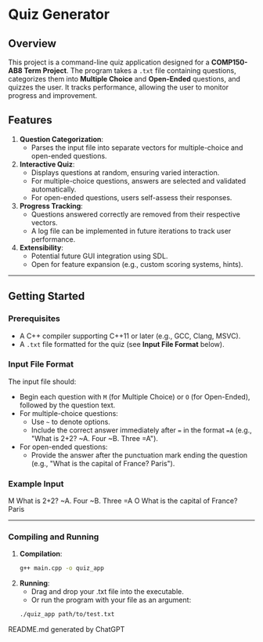 # Quiz Generator

## Overview
This project is a command-line quiz application designed for a **COMP150-AB8 Term Project**. The program takes a `.txt` file containing questions, categorizes them into **Multiple Choice** and **Open-Ended** questions, and quizzes the user. It tracks performance, allowing the user to monitor progress and improvement.

## Features
1. **Question Categorization**:
   - Parses the input file into separate vectors for multiple-choice and open-ended questions.
2. **Interactive Quiz**:
   - Displays questions at random, ensuring varied interaction.
   - For multiple-choice questions, answers are selected and validated automatically.
   - For open-ended questions, users self-assess their responses.
3. **Progress Tracking**:
   - Questions answered correctly are removed from their respective vectors.
   - A log file can be implemented in future iterations to track user performance.
4. **Extensibility**:
   - Potential future GUI integration using SDL.
   - Open for feature expansion (e.g., custom scoring systems, hints).

---

## Getting Started

### Prerequisites
- A C++ compiler supporting C++11 or later (e.g., GCC, Clang, MSVC).
- A `.txt` file formatted for the quiz (see **Input File Format** below).

### Input File Format
The input file should:
- Begin each question with `M` (for Multiple Choice) or `O` (for Open-Ended), followed by the question text.
- For multiple-choice questions:
  - Use `~` to denote options.
  - Include the correct answer immediately after `=` in the format `=A` (e.g., "What is 2+2? ~A. Four ~B. Three =A").
- For open-ended questions:
  - Provide the answer after the punctuation mark ending the question (e.g., "What is the capital of France? Paris").

### Example Input
M What is 2+2? ~A. Four ~B. Three =A 
O What is the capital of France? Paris

---

### Compiling and Running

1. **Compilation**:
   ```bash
   g++ main.cpp -o quiz_app
2. **Running**:
    - Drag and drop your .txt file into the executable.
    - Or run the program with your file as an argument:
    ```bash
    ./quiz_app path/to/test.txt

README.md generated by ChatGPT
